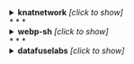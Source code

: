 
<details><summary><b>knatnetwork</b> <i>[click to show]</i></summary>
<div>

```
    
Error: {'total_count': 0, 'workflow_runs': []}
Error: {'total_count': 0, 'workflow_runs': []}
Error: {'total_count': 0, 'workflow_runs': []}
+----------------------------------+---------------+------------------------+--------------------------+------------------------+
| Repo                             | Total Runtime | Workflow Name          | Workflow Average Runtime | Workflow Total Runtime |
+----------------------------------+---------------+------------------------+--------------------------+------------------------+
| knatnetwork/g2ww-serverless      | 0.0 mins      |                        |                          |                        |
| knatnetwork/g2fs-serverless      | 0.0 mins      |                        |                          |                        |
| knatnetwork/github-runner        | 143.48 mins   |                        |                          |                        |
|                                  |               | Build Runner Image     | 143.48 mins              | 143.48 mins            |
| knatnetwork/github-runner-kms    | 0.0 mins      |                        |                          |                        |
|                                  |               | No workflow name(why?) | 0.0 mins                 | 0.0 mins               |
| knatnetwork/clickhouse-builder   | 0.0 mins      |                        |                          |                        |
|                                  |               | No workflow name(why?) | 0.0 mins                 | 0.0 mins               |
| knatnetwork/clickhouse-server    | 0.0 mins      |                        |                          |                        |
|                                  |               | No workflow name(why?) | 0.0 mins                 | 0.0 mins               |
| knatnetwork/github-runner-kms-rs | 0.0 mins      |                        |                          |                        |
|                                  |               | Build Image            | 0.0 mins                 | 0.0 mins               |
+----------------------------------+---------------+------------------------+--------------------------+------------------------+

```
</div>
</details>
* * *
    

<details><summary><b>webp-sh</b> <i>[click to show]</i></summary>
<div>

```
    
Error: {'total_count': 0, 'workflow_runs': []}
Error: {'total_count': 0, 'workflow_runs': []}
+-------------------------------------+---------------+---------------------------------+--------------------------+------------------------+
| Repo                                | Total Runtime | Workflow Name                   | Workflow Average Runtime | Workflow Total Runtime |
+-------------------------------------+---------------+---------------------------------+--------------------------+------------------------+
| webp-sh/webp_server_node            | 0.0 mins      |                                 |                          |                        |
| webp-sh/webp_server_go              | 14.35 mins    |                                 |                          |                        |
|                                     |               | CI check on every PR            | 4.63 mins                | 4.63 mins              |
|                                     |               | CI check on every push          | 0.0 mins                 | 0.0 mins               |
|                                     |               | CodeQL                          | 1.58 mins                | 7.88 mins              |
|                                     |               | Integration Tests               | 1.83 mins                | 1.83 mins              |
|                                     |               | Release Binaries                | 0.0 mins                 | 0.0 mins               |
|                                     |               | Build and release docker images | 0.0 mins                 | 0.0 mins               |
| webp-sh/webp                        | 0.0 mins      |                                 |                          |                        |
| webp-sh/webp_server_python          | 0.0 mins      |                                 |                          |                        |
| webp-sh/webp_server_java            | 0.0 mins      |                                 |                          |                        |
|                                     |               | No workflow name(why?)          | 0.0 mins                 | 0.0 mins               |
| webp-sh/gowebp                      | 0.0 mins      |                                 |                          |                        |
| webp-sh/go-avif                     | 0.0 mins      |                                 |                          |                        |
| webp-sh/docs.webp.sh                | 0.0 mins      |                                 |                          |                        |
| webp-sh/libvips                     | 0.0 mins      |                                 |                          |                        |
|                                     |               | Build and release docker images | 0.0 mins                 | 0.0 mins               |
| webp-sh/halo-plugin-webp-cloud      | 7.27 mins     |                                 |                          |                        |
|                                     |               | CD                              | 0.97 mins                | 1.95 mins              |
|                                     |               | CI                              | 1.33 mins                | 5.32 mins              |
| webp-sh/wordpress-plugin-webp-cloud | 0.0 mins      |                                 |                          |                        |
| webp-sh/webp_bench                  | 0.0 mins      |                                 |                          |                        |
| webp-sh/blog-comments               | 0.0 mins      |                                 |                          |                        |
| webp-sh/govips                      | 0.0 mins      |                                 |                          |                        |
|                                     |               | build                           | 0.0 mins                 | 0.0 mins               |
| webp-sh/tron-wallet                 | 0.0 mins      |                                 |                          |                        |
| webp-sh/rawparser                   | 0.0 mins      |                                 |                          |                        |
+-------------------------------------+---------------+---------------------------------+--------------------------+------------------------+

```
</div>
</details>
* * *
    

<details><summary><b>datafuselabs</b> <i>[click to show]</i></summary>
<div>

```
    
Error: {'total_count': 0, 'workflow_runs': []}
Error: {'total_count': 0, 'workflow_runs': []}
Error: {'total_count': 0, 'workflow_runs': []}
Error: {'total_count': 0, 'workflow_runs': []}
Error: {'total_count': 0, 'workflow_runs': []}
Error: {'total_count': 0, 'workflow_runs': []}
Error: {'total_count': 0, 'workflow_runs': []}
Error: {'total_count': 0, 'workflow_runs': []}
Error: {'total_count': 0, 'workflow_runs': []}
Error: {'total_count': 0, 'workflow_runs': []}
Error: {'total_count': 0, 'workflow_runs': []}
Error: {'total_count': 0, 'workflow_runs': []}

<details><summary><b>pingcap</b> <i>[click to show]</i></summary>
<div>

```
    
Error: {'total_count': 0, 'workflow_runs': []}
Error: {'total_count': 0, 'workflow_runs': []}
Error: {'total_count': 0, 'workflow_runs': []}
Error: {'total_count': 0, 'workflow_runs': []}
Error: {'total_count': 0, 'workflow_runs': []}
Error: {'total_count': 0, 'workflow_runs': []}
Error: {'total_count': 0, 'workflow_runs': []}
Error: {'total_count': 0, 'workflow_runs': []}
Error: {'total_count': 0, 'workflow_runs': []}
Error: {'total_count': 0, 'workflow_runs': []}
Error: {'total_count': 0, 'workflow_runs': []}
Error: {'total_count': 0, 'workflow_runs': []}
Error: {'total_count': 0, 'workflow_runs': []}
Error: {'total_count': 0, 'workflow_runs': []}
Error: {'total_count': 0, 'workflow_runs': []}
Error: {'total_count': 0, 'workflow_runs': []}
Error: {'total_count': 0, 'workflow_runs': []}
Error: {'total_count': 0, 'workflow_runs': []}
Error: {'total_count': 0, 'workflow_runs': []}
Error: {'total_count': 0, 'workflow_runs': []}
Error: {'total_count': 0, 'workflow_runs': []}
Error: {'total_count': 0, 'workflow_runs': []}
Error: {'total_count': 0, 'workflow_runs': []}
Error: {'total_count': 0, 'workflow_runs': []}
Error: {'total_count': 0, 'workflow_runs': []}
Error: {'total_count': 0, 'workflow_runs': []}
Error: {'total_count': 0, 'workflow_runs': []}
+------------------------------------+---------------+----------------------------------------------+--------------------------+------------------------+
| Repo                               | Total Runtime | Workflow Name                                | Workflow Average Runtime | Workflow Total Runtime |
+------------------------------------+---------------+----------------------------------------------+--------------------------+------------------------+
| pingcap/mp                         | 0.0 mins      |                                              |                          |                        |
| pingcap/tpcc-mysql                 | 0.0 mins      |                                              |                          |                        |
| pingcap/go-themis                  | 0.0 mins      |                                              |                          |                        |
| pingcap/sqllogictest               | 0.0 mins      |                                              |                          |                        |
| pingcap/check                      | 0.0 mins      |                                              |                          |                        |
| pingcap/tidb-lmdb                  | 0.0 mins      |                                              |                          |                        |
| pingcap/tidb                       | 3187.68 mins  |                                              |                          |                        |
|                                    |               | BR & Lightning                               | 3.81 mins                | 2338.43 mins           |
|                                    |               | Dumpling                                     | 7.54 mins                | 776.38 mins            |
|                                    |               | BR / Compatibility Test                      | 0.0 mins                 | 0.0 mins               |
|                                    |               | misc                                         | 1.78 mins                | 72.87 mins             |
|                                    |               | MySQL Tests                                  | 0.0 mins                 | 0.0 mins               |
| pingcap/tidb-bench                 | 0.0 mins      |                                              |                          |                        |
| pingcap/go-hbase                   | 0.0 mins      |                                              |                          |                        |
| pingcap/tso                        | 0.0 mins      |                                              |                          |                        |
| pingcap/themis                     | 0.0 mins      |                                              |                          |                        |
| pingcap/mysqlrelay                 | 0.0 mins      |                                              |                          |                        |
| pingcap/weekly                     | 0.0 mins      |                                              |                          |                        |
| pingcap/tipb                       | 0.0 mins      |                                              |                          |                        |
|                                    |               | Unit Test                                    | 0.0 mins                 | 0.0 mins               |
| pingcap/kvproto                    | 208.6 mins    |                                              |                          |                        |
|                                    |               | C++ Test                                     | 13.03 mins               | 143.32 mins            |
|                                    |               | Golang Test                                  | 0.93 mins                | 10.25 mins             |
|                                    |               | Rust Test                                    | 5.0 mins                 | 55.03 mins             |
| pingcap/etcdv3-gateway             | 0.0 mins      |                                              |                          |                        |
| pingcap/mpdriver                   | 0.0 mins      |                                              |                          |                        |
| pingcap/logo                       | 0.0 mins      |                                              |                          |                        |
| pingcap/goyacc                     | 0.0 mins      |                                              |                          |                        |
| pingcap/goleveldb                  | 0.0 mins      |                                              |                          |                        |
| pingcap/docs                       | 2728.67 mins  |                                              |                          |                        |
|                                    |               | bot                                          | 0.44 mins                | 9.78 mins              |
|                                    |               | ci                                           | 2.43 mins                | 1987.42 mins           |
|                                    |               | cron                                         | 2.51 mins                | 10.03 mins             |
|                                    |               | Trigger docs site update                     | 0.21 mins                | 69.43 mins             |
|                                    |               | JA Full Translation (Google version)         | 0.0 mins                 | 0.0 mins               |
|                                    |               | external-link-check                          | 0.0 mins                 | 0.0 mins               |
|                                    |               | Links (Fail Fast)                            | 0.41 mins                | 325.78 mins            |
|                                    |               | Links                                        | 2.35 mins                | 9.4 mins               |
|                                    |               | Upload media files to Qiniu when they change | 0.35 mins                | 3.88 mins              |
|                                    |               | Prevent Deletion                             | 0.32 mins                | 263.48 mins            |
|                                    |               | Automatic Rebase                             | 0.03 mins                | 49.45 mins             |
|                                    |               | translation                                  | 0.0 mins                 | 0.0 mins               |
| pingcap/docs-cn                    | 3042.65 mins  |                                              |                          |                        |
|                                    |               | ci                                           | 3.06 mins                | 2406.5 mins            |
|                                    |               | Trigger docs site update                     | 0.18 mins                | 63.9 mins              |
|                                    |               | Flush PDF by Version                         | 0.24 mins                | 0.48 mins              |
|                                    |               | Flush All PDF                                | 0.22 mins                | 1.12 mins              |
|                                    |               | Links (Fail Fast)                            | 0.37 mins                | 273.05 mins            |
|                                    |               | Links                                        | 1.7 mins                 | 6.82 mins              |
|                                    |               | Upload media files to Qiniu when they change | 0.32 mins                | 2.57 mins              |
|                                    |               | Prevent Deletion                             | 0.29 mins                | 230.4 mins             |
|                                    |               | Automatic Rebase                             | 0.03 mins                | 57.82 mins             |
| pingcap/tidb-binlog                | 0.0 mins      |                                              |                          |                        |
| pingcap/sqlgram                    | 0.0 mins      |                                              |                          |                        |
| pingcap/mydumper                   | 0.0 mins      |                                              |                          |                        |
| pingcap/blog                       | 0.0 mins      |                                              |                          |                        |
|                                    |               | No workflow name(why?)                       | 0.0 mins                 | 0.0 mins               |
| pingcap/tidb-ansible               | 0.0 mins      |                                              |                          |                        |
| pingcap/rust-protobuf              | 0.0 mins      |                                              |                          |                        |
| pingcap/grpc-rust                  | 0.0 mins      |                                              |                          |                        |
| pingcap/mybatis-3                  | 0.0 mins      |                                              |                          |                        |
| pingcap/blog-cn                    | 0.0 mins      |                                              |                          |                        |
|                                    |               | No workflow name(why?)                       | 0.0 mins                 | 0.0 mins               |
| pingcap/tikv-client-lib-java       | 0.0 mins      |                                              |                          |                        |
| pingcap/tispark                    | 344.88 mins   |                                              |                          |                        |
|                                    |               | TLS test                                     | 10.51 mins               | 63.03 mins             |
|                                    |               | alter-primary-key-false-test                 | 0.0 mins                 | 0.0 mins               |
|                                    |               | No workflow name(why?)                       | 0.0 mins                 | 0.0 mins               |
|                                    |               | CodeQL                                       | 11.37 mins               | 125.08 mins            |
|                                    |               | Follower Read test                           | 7.49 mins                | 44.93 mins             |
|                                    |               | Close inactive issues                        | 0.3 mins                 | 9.02 mins              |
|                                    |               | License checker                              | 0.72 mins                | 7.22 mins              |
|                                    |               | verify                                       | 9.56 mins                | 95.6 mins              |
| pingcap/octopus                    | 0.0 mins      |                                              |                          |                        |
| pingcap/tidb-tools                 | 0.0 mins      |                                              |                          |                        |
| pingcap/jepsen                     | 0.0 mins      |                                              |                          |                        |
| pingcap/kubeadm-dind-cluster       | 0.0 mins      |                                              |                          |                        |
| pingcap/chaos                      | 0.0 mins      |                                              |                          |                        |
| pingcap/meetup                     | 0.0 mins      |                                              |                          |                        |
|                                    |               | No workflow name(why?)                       | 0.0 mins                 | 0.0 mins               |
| pingcap/mysqlx-driver              | 0.0 mins      |                                              |                          |                        |
| pingcap/campaign                   | 0.0 mins      |                                              |                          |                        |
| pingcap/community                  | 0.0 mins      |                                              |                          |                        |
| pingcap/tidb-lightning             | 0.0 mins      |                                              |                          |                        |
| pingcap/tidb-ctl                   | 0.0 mins      |                                              |                          |                        |
|                                    |               | No workflow name(why?)                       | 0.0 mins                 | 0.0 mins               |
| pingcap/tidb-inspect-tools         | 0.0 mins      |                                              |                          |                        |
| pingcap/tidb-vision                | 0.0 mins      |                                              |                          |                        |
| pingcap/thirdparty-ops             | 0.0 mins      |                                              |                          |                        |
| pingcap/tla-plus                   | 0.0 mins      |                                              |                          |                        |
| pingcap/tidb-docker-compose        | 0.0 mins      |                                              |                          |                        |
| pingcap/go-ycsb                    | 0.0 mins      |                                              |                          |                        |
|                                    |               | Docker Image CI                              | 0.0 mins                 | 0.0 mins               |
|                                    |               | No workflow name(why?)                       | 0.0 mins                 | 0.0 mins               |
|                                    |               | Go                                           | 0.0 mins                 | 0.0 mins               |
| pingcap/tispark-test-data          | 0.0 mins      |                                              |                          |                        |
| pingcap/murmur3                    | 0.0 mins      |                                              |                          |                        |
| pingcap/oasis                      | 0.0 mins      |                                              |                          |                        |
| pingcap/tidb-insight               | 0.0 mins      |                                              |                          |                        |
|                                    |               | No workflow name(why?)                       | 0.0 mins                 | 0.0 mins               |
| pingcap/badger                     | 0.0 mins      |                                              |                          |                        |
| pingcap/tidb-operator              | 1473.98 mins  |                                              |                          |                        |
|                                    |               | No workflow name(why?)                       | 0.0 mins                 | 0.0 mins               |
|                                    |               | chaos                                        | 0.0 mins                 | 0.0 mins               |
|                                    |               | ci                                           | 17.67 mins               | 1466.52 mins           |
|                                    |               | Close stale issues/prs                       | 0.25 mins                | 7.47 mins              |
| pingcap/vldb-boss-2018             | 0.0 mins      |                                              |                          |                        |
| pingcap/errors                     | 0.0 mins      |                                              |                          |                        |
| pingcap/errcode                    | 0.0 mins      |                                              |                          |                        |
| pingcap/tidb-engine-ext            | 520.95 mins   |                                              |                          |                        |
|                                    |               | Pull Request CI                              | 18.61 mins               | 520.95 mins            |
| pingcap/tidb-academy-labs          | 0.0 mins      |                                              |                          |                        |
| pingcap/parser                     | 0.0 mins      |                                              |                          |                        |
| pingcap/benchmarksql               | 0.0 mins      |                                              |                          |                        |
| pingcap/gofail                     | 0.0 mins      |                                              |                          |                        |
| pingcap/work-reporter              | 0.0 mins      |                                              |                          |                        |
| pingcap/dm                         | 0.0 mins      |                                              |                          |                        |
|                                    |               | No workflow name(why?)                       | 0.0 mins                 | 0.0 mins               |
| pingcap/talent-plan                | 0.0 mins      |                                              |                          |                        |
| pingcap/log                        | 0.0 mins      |                                              |                          |                        |
|                                    |               | Audit License                                | 0.0 mins                 | 0.0 mins               |
|                                    |               | Unit Test                                    | 0.0 mins                 | 0.0 mins               |
| pingcap/tiflash                    | 0.0 mins      |                                              |                          |                        |
| pingcap/poco                       | 0.0 mins      |                                              |                          |                        |
| pingcap/capnproto                  | 0.0 mins      |                                              |                          |                        |
| pingcap/boost-extra                | 0.0 mins      |                                              |                          |                        |
| pingcap/kdt                        | 0.0 mins      |                                              |                          |                        |
| pingcap/failpoint                  | 0.0 mins      |                                              |                          |                        |
|                                    |               | Build & Test                                 | 0.0 mins                 | 0.0 mins               |
| pingcap/tidb-datanucleus-adapter   | 0.0 mins      |                                              |                          |                        |
| pingcap/homebrew-brew              | 0.0 mins      |                                              |                          |                        |
| pingcap/tidb-cloud-backup          | 0.0 mins      |                                              |                          |                        |
| pingcap/tidiff                     | 0.0 mins      |                                              |                          |                        |
| pingcap/fn                         | 0.0 mins      |                                              |                          |                        |
| pingcap/diag                       | 12.43 mins    |                                              |                          |                        |
|                                    |               | release-diag                                 | 0.0 mins                 | 0.0 mins               |
|                                    |               | reprotest                                    | 8.42 mins                | 8.42 mins              |
|                                    |               | static-tests                                 | 4.02 mins                | 4.02 mins              |
| pingcap/sqlsmith                   | 0.0 mins      |                                              |                          |                        |
| pingcap/public_bi_benchmark        | 0.0 mins      |                                              |                          |                        |
| pingcap/tispark-test               | 0.0 mins      |                                              |                          |                        |
| pingcap/monitoring                 | 0.0 mins      |                                              |                          |                        |
| pingcap/presentations              | 0.0 mins      |                                              |                          |                        |
| pingcap/tiflow                     | 41536.43 mins |                                              |                          |                        |
|                                    |               | Check & Build                                | 13.31 mins               | 2488.3 mins            |
|                                    |               | Design Docs Lint                             | 0.0 mins                 | 0.0 mins               |
|                                    |               | Upgrade DM via TiUP                          | 42.39 mins               | 8901.05 mins           |
|                                    |               | DM Chaos                                     | 51.32 mins               | 10777.73 mins          |
|                                    |               | Auto Assign to Bugs and Questions            | 0.24 mins                | 32.63 mins             |
|                                    |               | DM Binlog 999999                             | 12.02 mins               | 2524.75 mins           |
|                                    |               | Upstream Database Switch                     | 11.82 mins               | 2481.73 mins           |
|                                    |               | DM Web UI Lint                               | 0.0 mins                 | 0.0 mins               |
|                                    |               | Dataflow Engine Chaos                        | 57.21 mins               | 12014.03 mins          |
|                                    |               | Mariadb Master Down and Up                   | 11.03 mins               | 2316.2 mins            |
| pingcap/br                         | 0.0 mins      |                                              |                          |                        |
|                                    |               | No workflow name(why?)                       | 0.0 mins                 | 0.0 mins               |
| pingcap/go-randgen                 | 0.0 mins      |                                              |                          |                        |
| pingcap/k8s-fluent-bit-stackdriver | 0.0 mins      |                                              |                          |                        |
| pingcap/advanced-statefulset       | 209.82 mins   |                                              |                          |                        |
|                                    |               | ci                                           | 14.99 mins               | 209.82 mins            |
|                                    |               | release                                      | 0.0 mins                 | 0.0 mins               |
| pingcap/style-guide                | 0.0 mins      |                                              |                          |                        |
| pingcap/go-tpc                     | 2.47 mins     |                                              |                          |                        |
|                                    |               | release                                      | 0.23 mins                | 0.23 mins              |
|                                    |               | workflow                                     | 1.12 mins                | 2.23 mins              |
| pingcap/kops                       | 0.0 mins      |                                              |                          |                        |
| pingcap/sysutil                    | 0.0 mins      |                                              |                          |                        |
|                                    |               | Test                                         | 0.0 mins                 | 0.0 mins               |
| pingcap/discourse                  | 0.0 mins      |                                              |                          |                        |
| pingcap/discourse-chat-integration | 0.0 mins      |                                              |                          |                        |
| pingcap/discourse_docker           | 0.0 mins      |                                              |                          |                        |
| pingcap/tidb-helper                | 0.0 mins      |                                              |                          |                        |
| pingcap/dumpling                   | 0.0 mins      |                                              |                          |                        |
|                                    |               | No workflow name(why?)                       | 0.0 mins                 | 0.0 mins               |
| pingcap/tipocket                   | 0.0 mins      |                                              |                          |                        |
|                                    |               | No workflow name(why?)                       | 0.0 mins                 | 0.0 mins               |
+------------------------------------+---------------+----------------------------------------------+--------------------------+------------------------+

```
</div>
</details>
* * *
    

<details><summary><b>tgbot-collection</b> <i>[click to show]</i></summary>
<div>

```
    
Error: {'total_count': 0, 'workflow_runs': []}
Error: {'total_count': 0, 'workflow_runs': []}
Error: {'total_count': 0, 'workflow_runs': []}
Error: {'total_count': 0, 'workflow_runs': []}
Error: {'total_count': 0, 'workflow_runs': []}
